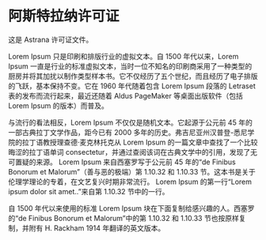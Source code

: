 # 阿斯特拉纳许可证

这是 Astrana 许可证文件。

Lorem Ipsum 只是印刷和排版行业的虚拟文本。自 1500 年代以来，Lorem Ipsum 一直是行业的标准虚拟文本，当时一位不知名的印刷商采用了一种类型的厨房并将其加扰以制作类型样本书。它不仅经历了五个世纪，而且经历了电子排版的飞跃，基本保持不变。它在 1960 年代随着包含 Lorem Ipsum 段落的 Letraset 表的发布而流行起来，最近还随着 Aldus PageMaker 等桌面出版软件（包括 Lorem Ipsum 的版本）而普及。

与流行的看法相反，Lorem Ipsum 不仅仅是随机文本。它起源于公元前 45 年的一部古典拉丁文学作品，距今已有 2000 多年的历史。弗吉尼亚州汉普登-悉尼学院的拉丁语教授理查德·麦克林托克从 Lorem Ipsum 的一篇文章中查找了一个比较晦涩的拉丁语单词 consectetur，并通过查阅该词在古典文学中的引用，发现了无可置疑的来源。 Lorem Ipsum 来自西塞罗写于公元前 45 年的“de Finibus Bonorum et Malorum”（善与恶的极端）第 1.10.32 和 1.10.33 节。这本书是关于伦理学理论的专着，在文艺复兴时期非常流行。 Lorem Ipsum 的第一行“Lorem ipsum dolor sit amet..”来自第 1.10.32 节中的一行。

自 1500 年代以来使用的标准 Lorem Ipsum 块在下面复制给感兴趣的人。西塞罗的“de Finibus Bonorum et Malorum”中的第 1.10.32 和 1.10.33 节也按原样复制，并附有 H. Rackham 1914 年翻译的英文版本。
